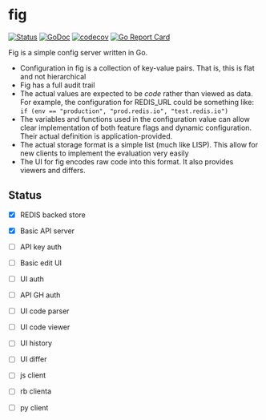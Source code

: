 # fig

[![Status](https://travis-ci.com/rameshvk/fig.svg?branch=master)](https://travis-ci.com/rameshvk/fig?branch=master)
[![GoDoc](https://godoc.org/github.com/rameshvk/fig?status.svg)](https://godoc.org/github.com/rameshvk/fig/pkg/fig)
[![codecov](https://codecov.io/gh/rameshvk/fig/branch/master/graph/badge.svg)](https://codecov.io/gh/rameshvk/fig)
[![Go Report Card](https://goreportcard.com/badge/github.com/rameshvk/fig)](https://goreportcard.com/report/github.com/rameshvk/fig)

Fig is a simple config server written in Go.

* Configuration in fig is a collection of key-value pairs. That is,
  this is flat and not hierarchical
* Fig has a full audit trail
* The actual values are expected to be *code* rather than viewed as
  data.  For example, the configuration for REDIS_URL could be
  something like: `if (env == "production", "prod.redis.io",
  "test.redis.io")`
* The variables and functions used in the configuration value can
  allow clear implementation of both feature flags and dynamic
  configuration.  Their actual definition is application-provided.
* The actual storage format is a simple list (much like LISP). This
  allow for new clients to implement the evaluation very easily
* The UI for fig encodes raw code into this format.  It also provides
  viewers and differs.

## Status

* [X] REDIS backed store
* [X] Basic API server
* [ ] API key auth
* [ ] Basic edit UI
* [ ] UI auth
* [ ] API GH auth
* [ ] UI code parser
* [ ] UI code viewer
* [ ] UI history
* [ ] UI differ
* [ ] js client
* [ ] rb clienta
* [ ] py client

